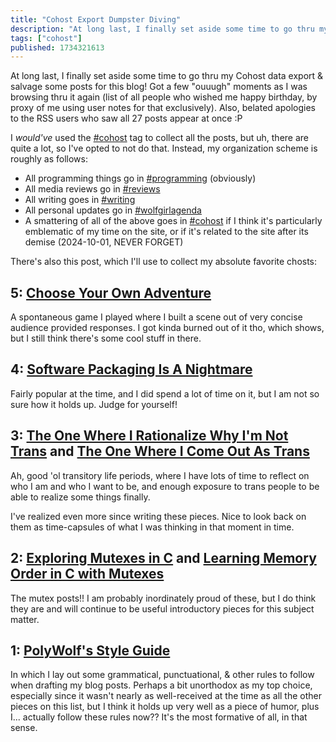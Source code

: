 ```yaml
---
title: "Cohost Export Dumpster Diving"
description: "At long last, I finally set aside some time to go thru my Cohost data export \u0026 salvage some posts for this blog! Got a few \"ouuugh\" momen..."
tags: ["cohost"]
published: 1734321613
---
```


At long last, I finally set aside some time to go thru my Cohost data export & salvage some posts for this blog! Got a few "ouuugh" moments as I was browsing thru it again (list of all people who wished me happy birthday, by proxy of me using user notes for that exclusively). Also, belated apologies to the RSS users who saw all 27 posts appear at once :P

I _would've_ used the [#cohost](https://wolfgirl.dev/tags/cohost/) tag to collect all the posts, but uh, there are quite a lot, so I've opted to not do that. Instead, my organization scheme is roughly as follows:
* All programming things go in [#programming](https://wolfgirl.dev/tags/programming/) (obviously)
* All media reviews go in [#reviews](https://wolfgirl.dev/tags/reviews/)
* All writing goes in [#writing](https://wolfgirl.dev/tags/writing/)
* All personal updates go in [#wolfgirlagenda](https://wolfgirl.dev/tags/wolfgirlagenda/)
* A smattering of all of the above goes in [#cohost](https://wolfgirl.dev/tags/cohost/) if I think it's particularly emblematic of my time on the site, or if it's related to the site after its demise (2024-10-01, NEVER FORGET)

There's also this post, which I'll use to collect my absolute favorite chosts:

## 5: [Choose Your Own Adventure](https://wolfgirl.dev/blog/7283112/)

A spontaneous game I played where I built a scene out of very concise audience provided responses. I got kinda burned out of it tho, which shows, but I still think there's some cool stuff in there.

## 4: [Software Packaging Is A Nightmare](https://wolfgirl.dev/blog/2613009/)

Fairly popular at the time, and I did spend a lot of time on it, but I am not so sure how it holds up. Judge for yourself!

## 3: [The One Where I Rationalize Why I'm Not Trans](https://wolfgirl.dev/blog/679878/) and [The One Where I Come Out As Trans](https://wolfgirl.dev/blog/759538/)

Ah, good 'ol transitory life periods, where I have lots of time to reflect on who I am and who I want to be, and enough exposure to trans people to be able to realize some things finally.

I've realized even more since writing these pieces. Nice to look back on them as time-capsules of what I was thinking in that moment in time.

## 2: [Exploring Mutexes in C](https://wolfgirl.dev/blog/2064554/) and [Learning Memory Order in C with Mutexes](https://wolfgirl.dev/blog/2091838/)

The mutex posts!! I am probably inordinately proud of these, but I do think they are and will continue to be useful introductory pieces for this subject matter.

## 1: [PolyWolf's Style Guide](https://wolfgirl.dev/blog/6372078/)

In which I lay out some grammatical, punctuational, & other rules to follow when drafting my blog posts. Perhaps a bit unorthodox as my top choice, especially since it wasn't nearly as well-received at the time as all the other pieces on this list, but I think it holds up very well as a piece of humor, plus I... actually follow these rules now?? It's the most formative of all, in that sense.